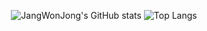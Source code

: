 <div align="center">
  
  ![JangWonJong's GitHub stats](https://github-readme-stats.vercel.app/api?username=JangWonJong&theme=midnight-purple&show_icons=true)
  ![Top Langs](https://github-readme-stats.vercel.app/api/top-langs/?username=JangWonJong&layout=compact&theme=midnight-purple)

</div>
